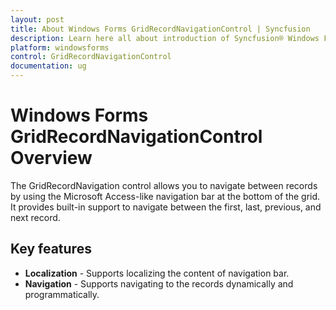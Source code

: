 ```yaml
---
layout: post
title: About Windows Forms GridRecordNavigationControl | Syncfusion
description: Learn here all about introduction of Syncfusion® Windows Forms GridRecordNavigationControl, its elements, and more details.
platform: windowsforms
control: GridRecordNavigationControl
documentation: ug
---
```


# Windows Forms GridRecordNavigationControl Overview

The GridRecordNavigation control allows you to navigate between records by using the Microsoft Access-like navigation bar at the bottom of the grid. It provides built-in support to navigate between the first, last, previous, and next record.

## Key features

* **Localization** - Supports localizing the content of navigation bar.
* **Navigation** - Supports navigating to the records dynamically and programmatically.

